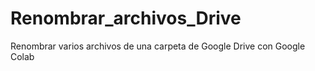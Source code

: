 # Renombrar_archivos_Drive
Renombrar varios archivos de una carpeta de Google Drive con Google Colab
